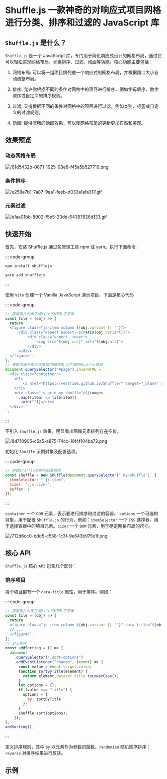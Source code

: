 # Shuffle.js 一款神奇的对响应式项目网格进行分类、排序和过滤的 JavaScript 库

<article-info/>

<link-tag :linkList="[{ linkType: 'git', linkText:'Shuffle.js',linkUrl:'https://github.com/Vestride/Shuffle'},{ linkText:'Shuffle.js 官网',linkUrl:'https://vestride.github.io/Shuffle/'}]" />

## `Shuffle.js` 是什么？

`Shuffle.js` 是一个 JavaScript 库，专门用于简化响应式设计的网格布局，通过它可以轻松实现网格布局，元素排序、过滤、动画等功能。核心功能主要包括：

1. <imp-text-danger>网格布局</imp-text-danger>: 可以将一组项目排列成一个响应式的网格布局，并根据窗口大小自动调整布局。

2. <imp-text-danger>排序</imp-text-danger>: 允许你根据不同的条件对网格中的项目进行排序，例如字母顺序、数字顺序或自定义的排序规则。

3. <imp-text-danger>过滤</imp-text-danger>: 支持根据不同的条件对网格中的项目进行过滤，例如类别、标签或自定义的过滤规则。

4. <imp-text-danger>动画</imp-text-danger>: 提供流畅的动画效果，可以使网格布局的更新更加自然和美观。

## 效果预览

### 动态网格布局

![/61d5432b-0871-1925-08e8-f45a5b527710.png](/61d5432b-0871-1925-08e8-f45a5b527710.png)

### 条件排序

![/e258e7b1-7a87-9aa1-feeb-d033a1afa317.gif](/e258e7b1-7a87-9aa1-feeb-d033a1afa317.gif)

### 元素过滤

![/e1aa01bb-8902-f5e5-33dd-64397626d133.gif](/e1aa01bb-8902-f5e5-33dd-64397626d133.gif)

## 快速开始

首先，安装 Shuffle.js 通过包管理工具 npm 或 yarn。执行下面命令：

::: code-group

```bash [npm]
npm install shufflejs
```

```bash [yarn]
yarn add shufflejs
```

:::

使用 `Vite` 创建一个 Vanilla JavaScript 演示项目，下面是核心代码

::: code-group

```js
// 根据图片对象生成tile的HTML字符串
const tile = (obj) => {
  return `
  <figure class="js-item column ${obj.variant || ""}">
      <div class="aspect aspect--${ratio(obj.variant)}">
          <div class="aspect__inner">
              <img src="${obj.src}" alt="${obj.alt}">
          </div>
      </div>
  </figure>`;
};
// 获取页面元素并设置其内部HTML为生成的Shuffle布局
document.querySelector("#page").innerHTML = `
  <div class="container">
    <h1>
        <a href="https://vestride.github.io/Shuffle/" target="_blank" rel="noopener">Shuffle</a>模板
    </h1>
    <div class="js-grid my-shuffle">${images
      .map((item) => tile(item))
      .join("")}</div>
  </div>
`;
```

:::

不引入 `Shuffle.js` 效果，明显看出图像元素排列存在空位。

![/8d710905-c5a5-a875-74cc-18f4f104ba72.png](/8d710905-c5a5-a875-74cc-18f4f104ba72.png)

初始化 `Shuffle` 示例对象及配置选项。

::: code-group

```js
// 创建Shuffle实例并配置选项
const shuffle = new Shuffle(document.querySelector(".my-shuffle"), {
  itemSelector: ".js-item",
  sizer: ".js-sizer",
  buffer: 1
});
```

:::

`container` 一个 `DOM` 元素，表示要进行排序和过滤的容器。 `options` 一个可选的对象，用于配置 `Shuffle.js` 的行为，例如：`itemSelector` 一个 `CSS` 选择器，用于选择容器中的项目元素。`sizer` 一个 `DOM` 元素，用于确定网格布局的尺寸。

![/712d6cc0-bdd5-c558-1c3f-9e643b975e1f.png](/712d6cc0-bdd5-c558-1c3f-9e643b975e1f.png)

## 核心 API

`Shuffle.js` 核心 `API` 包含几个部分：

### 排序项目

每个项目都有一个 `data-title` 属性，用于排序。例如：

::: code-group

```js
// 根据图片对象生成tile的HTML字符串
const tile = (obj) => {
  return `
  <figure class="js-item column ${obj.variant || ""}" data-title="${obj.alt}">
  // ...
  </figure>`;
};
// 定义排序
const addSorting = () => {
  document
    .querySelector(".sort-options")
    .addEventListener("change", (event) => {
      const value = event.target.value;
      function sortByTitle(element) {
        return element.dataset.title.toLowerCase();
      }
      let options = {};
      if (value === "title") {
        options = {
          by: sortByTitle
        };
      }
      shuffle.sort(options);
    });
};
addSorting();
```

:::

定义排序规则，其中 `by` 以元素作为参数的函数。`randomize` 随机顺序排序；`reverse` 对排序结果进行反转。

## 示例

<script setup>
import ExpUseShuffle from '../../../../components/example/exp-use-shuffle-js.vue'
</script>

<exp-use-shuffle/>
